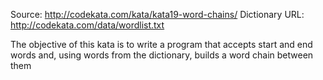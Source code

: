 Source: http://codekata.com/kata/kata19-word-chains/
Dictionary URL: http://codekata.com/data/wordlist.txt

The objective of this kata is to write a program that accepts start and end words and, using words from the dictionary, builds a word chain between them
